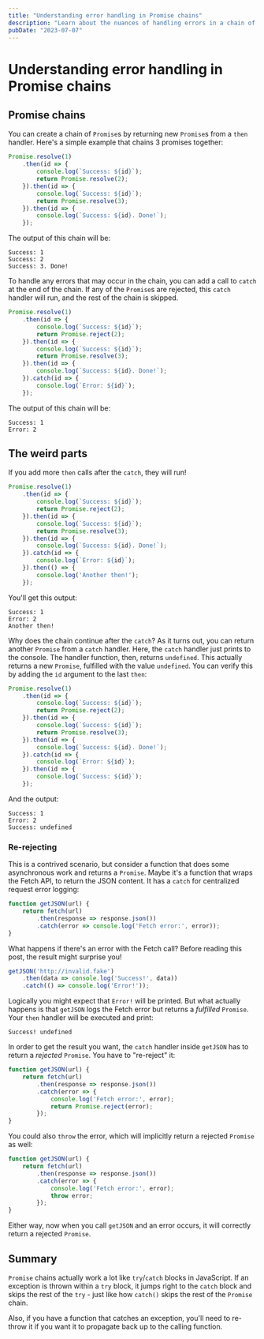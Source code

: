 ```yaml
---
title: "Understanding error handling in Promise chains"
description: "Learn about the nuances of handling errors in a chain of Promises."
pubDate: "2023-07-07"
---
```


# Understanding error handling in Promise chains

## Promise chains

You can create a chain of `Promise`s by returning new `Promise`s from a `then` handler. Here's a simple example that chains 3 promises together:

```javascript
Promise.resolve(1)
    .then(id => {
        console.log(`Success: ${id}`);
        return Promise.resolve(2);
    }).then(id => {
        console.log(`Success: ${id}`);
        return Promise.resolve(3);
    }).then(id => {
        console.log(`Success: ${id}. Done!`);
    });
```

The output of this chain will be:

```plaintext
Success: 1
Success: 2
Success: 3. Done!
```

To handle any errors that may occur in the chain, you can add a call to `catch` at the end of the chain. If any of the `Promise`s are rejected, this `catch` handler will run, and the rest of the chain is skipped.

```javascript
Promise.resolve(1)
    .then(id => {
        console.log(`Success: ${id}`);
        return Promise.reject(2);
    }).then(id => {
        console.log(`Success: ${id}`);
        return Promise.resolve(3);
    }).then(id => {
        console.log(`Success: ${id}. Done!`);
    }).catch(id => {
        console.log(`Error: ${id}`);
    });
```

The output of this chain will be:

```plaintext
Success: 1
Error: 2
```

## The weird parts

If you add more `then` calls after the `catch`, they will run!

```javascript
Promise.resolve(1)
    .then(id => {
        console.log(`Success: ${id}`);
        return Promise.reject(2);
    }).then(id => {
        console.log(`Success: ${id}`);
        return Promise.resolve(3);
    }).then(id => {
        console.log(`Success: ${id}. Done!`);
    }).catch(id => {
        console.log(`Error: ${id}`);
    }).then(() => {
        console.log('Another then!');
    });
```

You'll get this output:

```plaintext
Success: 1
Error: 2
Another then!
```

Why does the chain continue after the `catch`? As it turns out, you can return another `Promise` from a `catch` handler. Here, the `catch` handler just prints to the console. The handler function, then, returns `undefined`. This actually returns a new `Promise`, fulfilled with the value `undefined`. You can verify this by adding the `id` argument to the last `then`:

```javascript
Promise.resolve(1)
    .then(id => {
        console.log(`Success: ${id}`);
        return Promise.reject(2);
    }).then(id => {
        console.log(`Success: ${id}`);
        return Promise.resolve(3);
    }).then(id => {
        console.log(`Success: ${id}. Done!`);
    }).catch(id => {
        console.log(`Error: ${id}`);
    }).then(id => {
        console.log(`Success: ${id}`);
    });
```

And the output:

```plaintext
Success: 1
Error: 2
Success: undefined
```

### Re-rejecting

This is a contrived scenario, but consider a function that does some asynchronous work and returns a `Promise`. Maybe it's a function that wraps the Fetch API, to return the JSON content. It has a `catch` for centralized request error logging:

```javascript
function getJSON(url) {
    return fetch(url)
        .then(response => response.json())
        .catch(error => console.log('Fetch error:', error));
}
```

What happens if there's an error with the Fetch call? Before reading this post, the result might surprise you!

```javascript
getJSON('http://invalid.fake')
    .then(data => console.log('Success!', data))
    .catch(() => console.log('Error!'));
```

Logically you might expect that `Error!` will be printed. But what actually happens is that `getJSON` logs the Fetch error but returns a *fulfilled* `Promise`. Your `then` handler will be executed and print:

```plaintext
Success! undefined
```

In order to get the result you want, the `catch` handler inside `getJSON` has to return a *rejected* `Promise`. You have to "re-reject" it:

```javascript
function getJSON(url) {
    return fetch(url)
        .then(response => response.json())
        .catch(error => {
            console.log('Fetch error:', error);
            return Promise.reject(error);
        });
}
```

You could also `throw` the error, which will implicitly return a rejected `Promise` as well:

```javascript
function getJSON(url) {
    return fetch(url)
        .then(response => response.json())
        .catch(error => {
            console.log('Fetch error:', error);
            throw error;
        });
}
```

Either way, now when you call `getJSON` and an error occurs, it will correctly return a rejected `Promise`.

## Summary

`Promise` chains actually work a lot like `try`/`catch` blocks in JavaScript. If an exception is thrown within a `try` block, it jumps right to the `catch` block and skips the rest of the `try` - just like how `catch()` skips the rest of the `Promise` chain.

Also, if you have a function that catches an exception, you'll need to re-throw it if you want it to propagate back up to the calling function.
